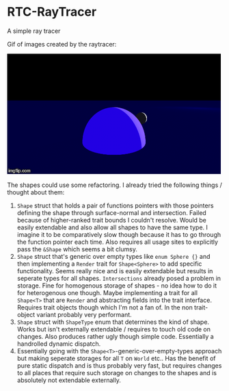# RTC-RayTracer

A simple ray tracer

Gif of images created by the raytracer:

![Planet](./media/Planet.gif)

The shapes could use some refactoring.
I already tried the following things / thought about them:

1. `Shape` struct that holds a pair of functions pointers with those pointers defining the shape through surface-normal and intersection. Failed because of higher-ranked trait bounds I couldn't resolve. Would be easily extendable and also allow all shapes to have the same type. I imagine it to be comparatively slow though because it has to go through the function pointer each time. Also requires all usage sites to explicitly pass the `&Shape` which seems a bit clumsy.
2. `Shape` struct that's generic over empty types like `enum Sphere {}` and then implementing a `Render` trait for `Shape<Sphere>` to add specific functionality. Seems really nice and is easily extendable but results in seperate types for all shapes. `Intersections` already posed a problem in storage. Fine for homogenous storage of shapes - no idea how to do it for heterogenous one though. Maybe implementing a trait for all `Shape<T>` that are `Render` and abstracting fields into the trait interface. Requires trait objects though which I'm not a fan of. In the non trait-object variant probably very performant.
3. `Shape` struct with `ShapeType` enum that determines the kind of shape. Works but isn't externally extendable / requires to touch old code on changes. Also produces rather ugly though simple code. Essentially a handrolled dynamic dispatch.
4. Essentially going with the `Shape<T>`-generic-over-empty-types approach but making seperate storages for all `T` on `World` etc.. Has the benefit of pure static dispatch and is thus probably very fast, but requires changes to all places that require such storage on changes to the shapes and is absolutely not extendable externally.

